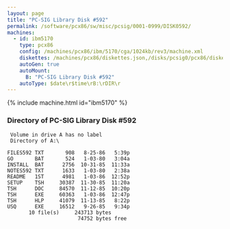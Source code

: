 ```yaml
---
layout: page
title: "PC-SIG Library Disk #592"
permalink: /software/pcx86/sw/misc/pcsig/0001-0999/DISK0592/
machines:
  - id: ibm5170
    type: pcx86
    config: /machines/pcx86/ibm/5170/cga/1024kb/rev3/machine.xml
    diskettes: /machines/pcx86/diskettes.json,/disks/pcsig0/pcx86/diskettes.json
    autoGen: true
    autoMount:
      B: "PC-SIG Library Disk #592"
    autoType: $date\r$time\rB:\rDIR\r
---
```


{% include machine.html id="ibm5170" %}

### Directory of PC-SIG Library Disk #592

     Volume in drive A has no label
     Directory of A:\

    FILES592 TXT       908   8-25-86   5:39p
    GO       BAT       524   1-03-80   3:04a
    INSTALL  BAT      2756  10-31-85  11:33a
    NOTES592 TXT      1633   1-03-80   2:38a
    README   1ST      4981   1-03-86  12:52p
    SETUP    TSH     30387  11-30-85  11:20a
    TSH      DOC     84570  11-12-85  10:20p
    TSH      EXE     60363   1-03-86  12:47p
    TSH      HLP     41079  11-13-85   8:22p
    USQ      EXE     16512   9-26-85   9:34p
           10 file(s)     243713 bytes
                           74752 bytes free
